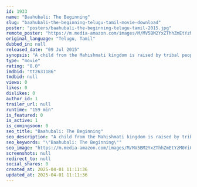 ```yaml
---
id: 1933
name: "Baahubali: The Beginning"
slug: "baahubali-the-beginning-telugu-tamil-movie-download"
poster: "posters/baahubali-the-beginning-telugu-tamil-2015.jpg"
remote_poster: "https://m.media-amazon.com/images/M/MV5BM2YxZThhZmEtYzM0Yi00OWYxLWI4NGYtM2Y2ZDNmOGE0ZWQzXkEyXkFqcGc@._V1_SX300.jpg"
original_language: "Telugu, Tamil"
dubbed_in: null
released_date: "09 Jul 2015"
synopsis: "A child from the Mahishmati kingdom is raised by tribal people and one day learns about his royal heritage, his father's bravery in battle and a mission to overthrow the incumbent ruler."
type: "movie"
rating: "8.0"
imdbid: "tt2631186"
tmdbid: null
views: 0
likes: 0
dislikes: 0
author_id: 1
trailer_url: null
runtime: "159 min"
is_featured: 0
is_active: 1
is_comingsoon: 0
seo_title: "Baahubali: The Beginning"
seo_description: "A child from the Mahishmati kingdom is raised by tribal people and one day learns about his royal heritage, his father's bravery in battle and a mission to overthrow the incumbent ruler."
seo_keywords: "\"Baahubali: The Beginning\""
seo_image: "https://m.media-amazon.com/images/M/MV5BM2YxZThhZmEtYzM0Yi00OWYxLWI4NGYtM2Y2ZDNmOGE0ZWQzXkEyXkFqcGc@._V1_SX300.jpg"
screenshots: null
redirect_to: null
social_shares: 0
created_at: 2025-04-01 11:11:36
updated_at: 2025-04-01 11:11:36
---
```


